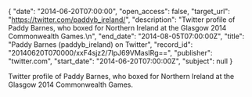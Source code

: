 {
  "date": "2014-06-20T07:00:00", 
  "open_access": false, 
  "target_url": "https://twitter.com/paddyb_ireland/", 
  "description": "Twitter profile of Paddy Barnes, who boxed for Northern Ireland at the Glasgow 2014 Commonwealth Games.\n", 
  "end_date": "2014-08-05T07:00:00Z", 
  "title": "Paddy Barnes (paddyb_ireland) on Twitter", 
  "record_id": "20140620T070000/xxF4sjz2/7lpJ69VMasIRg==", 
  "publisher": "twitter.com", 
  "start_date": "2014-06-20T07:00:00Z", 
  "subject": null
}

Twitter profile of Paddy Barnes, who boxed for Northern Ireland at the Glasgow 2014 Commonwealth Games.
